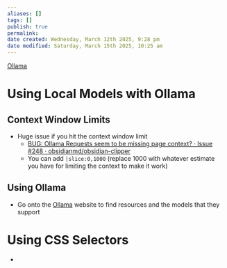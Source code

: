 ```yaml
---
aliases: []
tags: []
publish: true
permalink:
date created: Wednesday, March 12th 2025, 9:28 pm
date modified: Saturday, March 15th 2025, 10:25 am
---
```


[Ollama](../../⬇️%20Clippings/Tech%20Inbox/Ollama/Ollama.md)

# Using Local Models with Ollama

## Context Window Limits

- Huge issue if you hit the context window limit
	- [BUG: Ollama Requests seem to be missing page context? · Issue #248 · obsidianmd/obsidian-clipper](https://github.com/obsidianmd/obsidian-clipper/issues/248#issuecomment-2533544643)
	- You can add `|slice:0,1000` (replace 1000 with whatever estimate you have for limiting the context to make it work)

## Using Ollama

- Go onto the [Ollama](https://ollama.com/) website to find resources and the models that they support

# Using CSS Selectors

- 